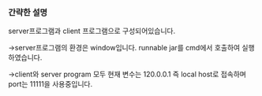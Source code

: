 
### 간략한 설명
server프로그램과 client 프로그램으로 구성되어있습니다.

->server프로그램의 환경은 window입니다. runnable jar를 cmd에서 호출하여 실행하였습니다.

->client와 server program 모두 현재 변수는 120.0.0.1 즉 local host로 접속하며 port는 11111을 사용중입니다.
